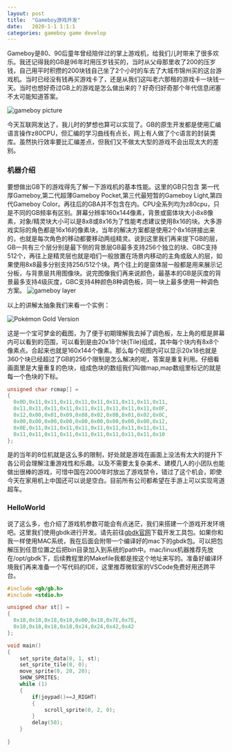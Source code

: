 ```yaml
---
layout: post
title:  "Gameboy游戏开发"
date:   2020-1-1 1:1:1
categories: gameboy game develop
---
```


Gameboy是80、90后童年曾经陪伴过的掌上游戏机，给我们儿时带来了很多欢乐。我还记得我的GB是96年时用压岁钱买的，当时从父母那里收了200的压岁钱，自己用平时积攒的200块钱自己坐了2个小时的车去了大城市锦州买的这台游戏机。当时已经没有钱再买游戏卡了，还是从我们这叫老六那租的游戏卡一块钱一天。当时也想好奇过GB上的游戏是怎么做出来的？好奇归好奇那个年代信息闭塞不太可能知道答案。

![gameboy picture](//blog.guohai.org/doc-pic/2020-01/oldgb.jpg)

今天互联网发达了，我儿时的梦想也算可以实现了。GB的原生开发都是使用汇编语言操作z80CPU，但汇编的学习曲线有点长，网上有人做了个c语言的封装类库。虽然执行效率要比汇编差点，但我们又不做太大型的游戏不会出现太大的差别。

### 机器介绍
要想做出GB下的游戏得先了解一下游戏机的基本性能。这里的GB只包含 第一代厚Gameboy,第二代超薄Gameboy Pocket,第三代最短暂的Gameboy Light,第四代Gameboy Color。再往后的GBA并不包含在内。CPU全系列均为z80cpu，只是不同的GB频率有区别。屏幕分辨率160x144像素，背景或窗体块大小8x8像素，对象/精灵块大小可以是8x8或8x16为了性能考虑建议使用8x16的块。大多游戏实际的角色都是16x16的像素块，当年的解决方案都是使用2个8x16拼接出来的，也就是每次角色的移动都要移动两组精灵。说到这里我们再来提下GB的层，GB一共有三个层分别是最下侧的背景层GB最多支持256个独立的块、GBC支持512个，再往上是精灵层也就是咱们一般放置在场景内移动的主角或敌人的层，如果使用8x8最多分别支持256/512个块。两个往上的是窗体层一般都是用来展示记分板，与背景层共用图像块。说完图像我们再来说颜色，最基本的GB是灰度的背景最多支持4级灰度，GBC支持4种颜色8种调色板，同一块上最多使用一种调色方案。
![gameboy layer](//blog.guohai.org/doc-pic/2020-01/gb_layer.png)


以上的讲解太抽象我们来看一个实例：

![Pokémon Gold Version](//blog.guohai.org/doc-pic/2020-01/pokemon_gold.png)

这是一个宝可梦金的截图，为了便于初期理解我去掉了调色板，左上角的框是屏幕内可以看到的范围，可以看到是由20x18个块(Tile)组成，其中每个块内有8x8个像素点。合起来也就是160x144个像素。那么每个视图内可以显示20x18也就是360个块已经超过了GB的256个限制是怎么解决的呢，答案是重复利用。仔细看画面里是大量重复的色块，组成色块的数组我们叫做map,map数组里标记的就是每一个色块的下标。
~~~ c
unsigned char rcmap[] =
{
  0x0D,0x11,0x11,0x11,0x11,0x11,0x11,0x11,0x11,0x11,
  0x11,0x11,0x11,0x11,0x11,0x11,0x11,0x11,0x11,0x0F,
  0x12,0x00,0x01,0x09,0x08,0x02,0x0B,0x01,0x02,0x0C,
  0x00,0x00,0x00,0x00,0x00,0x00,0x00,0x00,0x00,0x12,
  0x0E,0x11,0x11,0x11,0x11,0x11,0x11,0x11,0x11,0x11,
  0x11,0x11,0x11,0x11,0x11,0x11,0x11,0x11,0x11,0x10
};
~~~
是的当年的8位机就是这么多的限制，好处就是游戏在画面上没法有太大的提升下各公司会理解注重游戏性和乐趣。以及不需要太复杂美术、建模几人的小团队也能做出很棒的游戏，可惜中国在2000年时放出了游戏禁令，错过了这个机会，即使今天在家用机上中国还可以说是空白。目前所有公司都希望在手游上可以实现弯道超车。


### HelloWorld
说了这么多，也介绍了游戏机参数可能会有点迷茫，我们来搭建一个游戏开发环境吧。这里我们使用gbdk进行开发。请先前往[gbdk官网](http://gbdk.sourceforge.net/)下载开发工具包。如果你和我一样使用MAC系统，我在后面会附带一个编译好的mac下的gbdk包。可以把包解压到任意位置之后把bin目录加入到系统的path中。mac/linux机器推荐先放在/opt/gbdk下，后续教程里的Makefile我都是按这个地址来写的。准备好编译环境我们再来准备一个写代码的IDE，这里推荐微软家的VSCode免费好用还跨平台。

~~~ c
#include <gb/gb.h>
#include <stdio.h>

unsigned char st[] =
{
  0x18,0x18,0x18,0x18,0x00,0x18,0x7E,0x7E,
  0x18,0x18,0x18,0x18,0x24,0x24,0x42,0x42
};

void main()
{
    set_sprite_data(0, 1, st);
    set_sprite_tile(0, 0);
    move_sprite(0, 20, 20);
    SHOW_SPRITES;
    while (1)
    {
        if(joypad()==J_RIGHT)
        {
            scroll_sprite(0, 2, 0);
        }
        delay(50);
    }
    
}
~~~